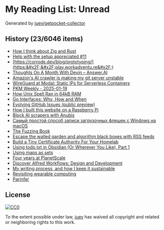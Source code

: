 # My Reading List: Unread

Generated by [juev/getpocket-collector](https://github.com/juev/getpocket-collector)

## History (23/6046 items)

- [How I think about Zig and Rust](https://lewiscampbell.tech/blog/250117.html)
- [Help with the setup appreciated #11](https://codeberg.org/actions/meta/issues/11)
- [https://corrode.dev/blog/prototyping/](https:&#x2F;&#x2F;play.workadventu.re&#x2F;)
- [Thoughts On A Month With Devin – Answer.AI](https://www.answer.ai/posts/2025-01-08-devin.html)
- [Amazon's AI crawler is making my git server unstable](https://xeiaso.net/notes/2025/amazon-crawler/)
- [WireGuard at Modal: Static IPs for Serverless Containers](https://modal.com/blog/vprox)
- [PKM Weekly - 2025-01-19](https://ednico.substack.com/p/pkm-weekly-2025-01-19)
- [How Unix Spell Ran in 64kB RAM](https://blog.codingconfessions.com/p/how-unix-spell-ran-in-64kb-ram)
- [Go Interfaces: Why, How and When](https://nyadgar.com/posts/go-interfaces-why-how-and-when/)
- [Evolving GitHub Issues (public preview)](https://github.blog/changelog/2025-01-13-evolving-github-issues-public-preview/)
- [How I built this website on a Raspberry Pi](https://mirawelner.com/posts/website_howto.html)
- [Block AI scrapers with Anubis](https://xeiaso.net/blog/2025/anubis/)
- [Самый простой способ записи загрузочных флешек с Windows на macOS](https://vc.ru/u/3171272-techunrestricted/1126234-samyi-prostoi-sposob-zapisi-zagruzochnyh-fleshek-s-windows-na-macos)
- [The Fuzzing Book](https://www.fuzzingbook.org/)
- [Escape the walled garden and algorithm black boxes with RSS feeds](https://www.johnwalker.nl/posts/escape-the-walled-garden-with-rss)
- [Build a Tiny Certificate Authority For Your Homelab](https://smallstep.com/blog/build-a-tiny-ca-with-raspberry-pi-yubikey/)
- [Using todo.txt in Obsidian (Or Wherever You Like), Part 1](http://ellanew.com/ptpl/140-2025-01-20-todo.txt-in-obsidian-1)
- [Using maps as sets](https://medium.com/@val_deleplace/using-maps-as-sets-7de3ca01d4a7)
- [Four years at PlanetScale](https://arslan.io/2025/01/20/four-years-at-planetscale/)
- [Discover Alfred Workflows: Design and Development](https://www.alfredapp.com/blog/tips-and-tricks/workflows-for-design-and-development/)
- [My writing process, and how I keep it sustainable](https://ntietz.com/blog/my-writing-process-and-how-i-keep-it-sustainable/)
- [Revisiting wearable computing](https://sachachua.com/blog/2025/01/revisiting-wearable-computing/)
- [Parinfer](https://shaunlebron.github.io/parinfer/)

## License

[![CC0](https://mirrors.creativecommons.org/presskit/buttons/88x31/svg/cc-zero.svg)](https://creativecommons.org/publicdomain/zero/1.0/)

To the extent possible under law, [juev](https://github.com/juev) has waived all copyright and related or neighboring rights to this work.
